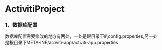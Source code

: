 # ActivitiProject
### 1、数据库配置
数据库配置需要修改的地方有两处，一处是跟目录下的config.properties,另一处是根目录下META-INF/activiti-app/activiti-app.properties
